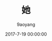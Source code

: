 ---
layout:     post
title:      "她"
subtitle:   ""
date:       2017-7-19 00:00:00
author:     "9aoyang"
header-img: "img/"
catalog: true
tags:
    -  girl
---